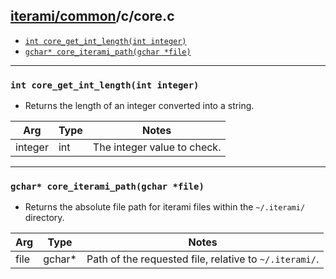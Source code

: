 [iterami/common](https://github.com/iterami/Documentation.htm/blob/gh-pages/common/README.md)/c/core.c
------------------------------------------------------------------------------------------------------

* [`int core_get_int_length(int integer)`](#int-core_get_int_lengthint-integer)
* [`gchar* core_iterami_path(gchar *file)`](#gchar-core_iterami_pathgchar-file)

---

### `int core_get_int_length(int integer)`
* Returns the length of an integer converted into a string.

Arg     | Type | Notes
--------|------|----------------------------
integer | int  | The integer value to check.

---

### `gchar* core_iterami_path(gchar *file)`
* Returns the absolute file path for iterami files within the `~/.iterami/` directory.

Arg  | Type   | Notes
-----|--------|-------------------------------------------------------
file | gchar* | Path of the requested file, relative to `~/.iterami/`.

